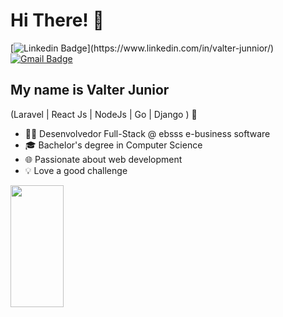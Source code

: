 <h1>Hi There! 👋</h1>

[![Linkedin Badge](https://img.shields.io/badge/-LinkedIn-6633cc?style=flat-square&logo=Linkedin&logoColor=white&link=[https://www.linkedin.com/in/valter-junnior/](https://www.linkedin.com/in/valter-junnior/))](https://www.linkedin.com/in/valter-junnior/)
[![Gmail Badge](https://img.shields.io/badge/-juniornunes1008@gmail.com-6633cc?style=flat-square&logo=Gmail&logoColor=white&link=mailto:juniornunes1008@gmail.com)](mailto:juniornunes1008@gmail.com)


## My name is Valter Junior
(Laravel | React Js | NodeJs | Go | Django ) 🚀
- 👩‍💻 Desenvolvedor Full-Stack @ ebsss e-business software
- 🎓 Bachelor's degree in Computer Science
- 🌐 Passionate about web development
- 💡 Love a good challenge

<div align="left">
  <img width="41%" height="195px" src="https://github-readme-stats.vercel.app/api/top-langs/?username=valter-junnior&layout=compact&hide_border=true&title_color=8f00ff&text_color=ffffff&bg_color=0d1117" />
</div>
